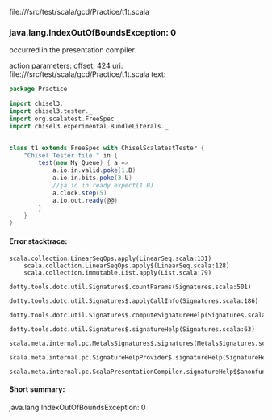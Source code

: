 file://<WORKSPACE>/src/test/scala/gcd/Practice/t1t.scala
### java.lang.IndexOutOfBoundsException: 0

occurred in the presentation compiler.

action parameters:
offset: 424
uri: file://<WORKSPACE>/src/test/scala/gcd/Practice/t1t.scala
text:
```scala
package Practice 

import chisel3._
import chisel3.tester._
import org.scalatest.FreeSpec
import chisel3.experimental.BundleLiterals._


class t1 extends FreeSpec with ChiselScalatestTester {
    "Chisel Tester file " in {
        test(new My_Queue) { a =>
            a.io.in.valid.poke(1.B)
            a.io.in.bits.poke(3.U)
            //ja.io.in.ready.expect(1.B)
            a.clock.step(5)
            a.io.out.ready(@@)
        }
    }
}

```



#### Error stacktrace:

```
scala.collection.LinearSeqOps.apply(LinearSeq.scala:131)
	scala.collection.LinearSeqOps.apply$(LinearSeq.scala:128)
	scala.collection.immutable.List.apply(List.scala:79)
	dotty.tools.dotc.util.Signatures$.countParams(Signatures.scala:501)
	dotty.tools.dotc.util.Signatures$.applyCallInfo(Signatures.scala:186)
	dotty.tools.dotc.util.Signatures$.computeSignatureHelp(Signatures.scala:94)
	dotty.tools.dotc.util.Signatures$.signatureHelp(Signatures.scala:63)
	scala.meta.internal.pc.MetalsSignatures$.signatures(MetalsSignatures.scala:17)
	scala.meta.internal.pc.SignatureHelpProvider$.signatureHelp(SignatureHelpProvider.scala:51)
	scala.meta.internal.pc.ScalaPresentationCompiler.signatureHelp$$anonfun$1(ScalaPresentationCompiler.scala:375)
```
#### Short summary: 

java.lang.IndexOutOfBoundsException: 0